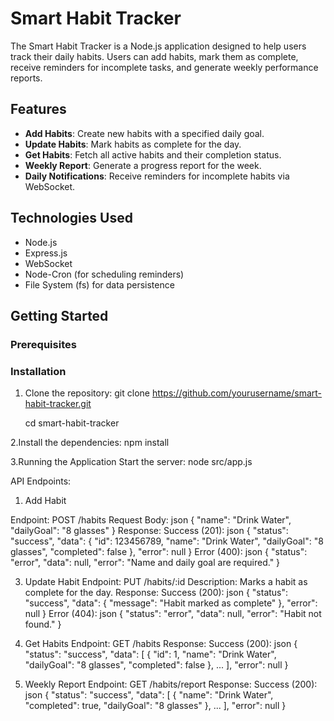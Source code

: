 # Smart Habit Tracker

The Smart Habit Tracker is a Node.js application designed to help users track their daily habits. Users can add habits, mark them as complete, receive reminders for incomplete tasks, and generate weekly performance reports.
## Features
- **Add Habits**: Create new habits with a specified daily goal.
- **Update Habits**: Mark habits as complete for the day.
- **Get Habits**: Fetch all active habits and their completion status.
- **Weekly Report**: Generate a progress report for the week.
- **Daily Notifications**: Receive reminders for incomplete habits via WebSocket.
## Technologies Used
- Node.js
- Express.js
- WebSocket
- Node-Cron (for scheduling reminders)
- File System (fs) for data persistence
## Getting Started
### Prerequisites
### Installation

1. Clone the repository:
   git clone https://github.com/yourusername/smart-habit-tracker.git
   
   cd smart-habit-tracker
   
2.Install the dependencies:
npm install

3.Running the Application
Start the server:
node src/app.js

API Endpoints:
1. Add Habit
   
Endpoint: POST /habits
Request Body:
json
{
    "name": "Drink Water",
    "dailyGoal": "8 glasses"
}
Response:
Success (201):
json
{
    "status": "success",
    "data": {
        "id": 123456789,
        "name": "Drink Water",
        "dailyGoal": "8 glasses",
        "completed": false
    },
    "error": null
}
Error (400):
json
{
    "status": "error",
    "data": null,
    "error": "Name and daily goal are required."
}

3. Update Habit
Endpoint: PUT /habits/:id
Description: Marks a habit as complete for the day.
Response:
Success (200):
json
{
    "status": "success",
    "data": {
        "message": "Habit marked as complete"
    },
    "error": null
}
Error (404):
json
{
    "status": "error",
    "data": null,
    "error": "Habit not found."
}

4. Get Habits
Endpoint: GET /habits
Response:
Success (200):
json
{
    "status": "success",
    "data": [
{
"id": 1,
"name": "Drink Water",
"dailyGoal": "8 glasses",
"completed": false
},
...
],
    "error": null
}

5. Weekly Report
Endpoint: GET /habits/report
Response:
Success (200):
json
{
    "status": "success",
    "data": [
{
"name": "Drink Water",
"completed": true,
"dailyGoal": "8 glasses"
},
...
],
    "error": null
}
